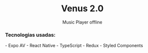 <h1 align='center'>Venus 2.0</h1>
<p align='center'>Music Player offline</p>

<h3>Tecnologias usadas:</h3>
- Expo AV
- React Native
- TypeScript
- Redux
- Styled Components